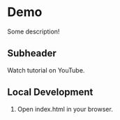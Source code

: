 # Demo  

Some description!

## Subheader

Watch tutorial on YouTube.

## Local Development

1. Open index.html in your browser.